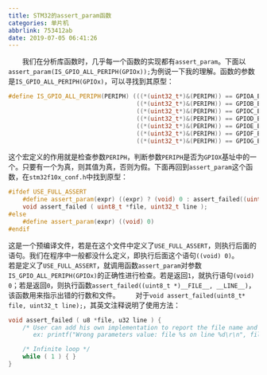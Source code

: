 ```yaml
---
title: STM32的assert_param函数
categories: 单片机
abbrlink: 753412ab
date: 2019-07-05 06:41:26
---
```

&emsp;&emsp;我们在分析库函数时，几乎每一个函数的实现都有`assert_param`。下面以`assert_param(IS_GPIO_ALL_PERIPH(GPIOx));`为例说一下我的理解。函数的参数是`IS_GPIO_ALL_PERIPH(GPIOx)`，可以寻找到其原型：<!--more-->

``` cpp
#define IS_GPIO_ALL_PERIPH(PERIPH) (((*(uint32_t*)&(PERIPH)) == GPIOA_BASE) || \
                                    ((*(uint32_t*)&(PERIPH)) == GPIOB_BASE) || \
                                    ((*(uint32_t*)&(PERIPH)) == GPIOC_BASE) || \
                                    ((*(uint32_t*)&(PERIPH)) == GPIOD_BASE) || \
                                    ((*(uint32_t*)&(PERIPH)) == GPIOE_BASE) || \
                                    ((*(uint32_t*)&(PERIPH)) == GPIOF_BASE) || \
                                    ((*(uint32_t*)&(PERIPH)) == GPIOG_BASE))
```

这个宏定义的作用就是检查参数`PERIPH`，判断参数`PERIPH`是否为`GPIOX`基址中的一个。只要有一个为真，则其值为真，否则为假。下面再回到`assert_param`这个函数，在`stm32f10x_conf.h`中找到原型：

``` cpp
#ifdef USE_FULL_ASSERT
    #define assert_param(expr) ((expr) ? (void) 0 : assert_failed((uint8_t*)__FILE__, __LINE__))
    void assert_failed ( uint8_t *file, uint32_t line );
#else
    #define assert_param(expr) ((void) 0)
#endif
```

这是一个预编译文件，若是在这个文件中定义了`USE_FULL_ASSERT`，则执行后面的语句。我们在程序中一般都没什么定义，即执行后面这个语句`((void) 0)`。
&emsp;&emsp;若是定义了`USE_FULL_ASSERT`，就调用函数`assert_param`对参数`IS_GPIO_ALL_PERIPH(GPIOx)`的正确性进行检查。若是返回`1`，就执行语句`(void) 0`；若是返回`0`，则执行函数`assert_failed((uint8_t *)__FILE__, __LINE__)`，该函数用来指示出错的行数和文件。
&emsp;&emsp;对于`void assert_failed(uint8_t* file, uint32_t line);`，其英文注释说明了使用方法：

``` cpp
void assert_failed ( u8 *file, u32 line ) {
    /* User can add his own implementation to report the file name and linenumber,
       ex: printf("Wrong parameters value: file %s on line %d\r\n", file, line) */

    /* Infinite loop */
    while ( 1 ) { }
}
```